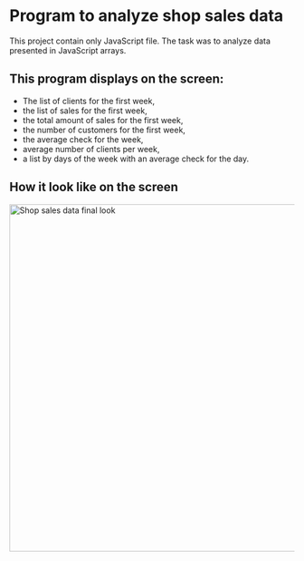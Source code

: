 # Program to analyze shop sales data
This project contain only JavaScript file. The task was to analyze data presented in JavaScript arrays.

## This program displays on the screen:
- The list of clients for the first week,
- the list of sales for the first week,
- the total amount of sales for the first week,
- the number of customers for the first week,
- the average check for the week,
- average number of clients per week,
- a list by days of the week with an average check for the day.

## How it look like on the screen
<img width="613" alt="Shop sales data final look" src="https://github.com/Maria-Y01/js-program-shop-sales-data/assets/136391989/3fa4d36a-357d-46c0-be1d-c5d17c18f079">
